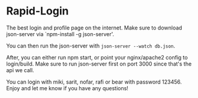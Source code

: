 # Rapid-Login

The best login and profile page on the internet. Make sure to download json-server via `npm-install -g json-server'. 

You can then run the json-server with `json-server --watch db.json`. 

After, you can either run npm start, or point your nginx/apache2 config to login/build. Make sure to run json-server first on port 3000 since that's the api
we call. 

You can login with miki, sarit, nofar, rafi or bear with password 123456. Enjoy and let me know if you have any questions!


